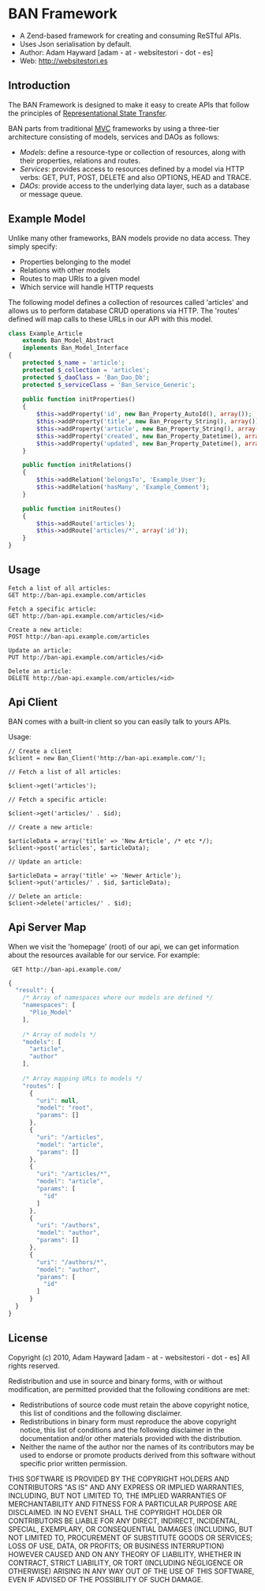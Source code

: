 BAN Framework
=============

* A Zend-based framework for creating and consuming ReSTful APIs.
* Uses Json serialisation by default.
* Author: Adam Hayward [adam - at - websitestori - dot - es]
* Web: http://websitestori.es

Introduction
------------

The BAN Framework is designed to make it easy to create APIs that follow the
principles of [Representational State Transfer](http://en.wikipedia.org/wiki/Representational_State_Transfer).

BAN parts from traditional [MVC](http://en.wikipedia.org/wiki/Architectural_pattern_%28computer_science%29)
frameworks by using a three-tier architecture consisting of models, services and DAOs as follows:

* *Models*: define a resource-type or collection of resources, along with their properties, relations and routes.
* *Services*: provides access to resources defined by a model via HTTP verbs: GET, PUT, POST, DELETE and also OPTIONS, HEAD and TRACE.
* *DAOs*: provide access to the underlying data layer, such as a database or message queue.

Example Model
-------------

Unlike many other frameworks, BAN models provide no data access. They simply 
specify:

* Properties belonging to the model
* Relations with other models
* Routes to map URIs to a given model
* Which service will handle HTTP requests

The following model defines a collection of resources called 'articles' and 
allows us to perform database CRUD operations via HTTP. The 'routes' defined 
will map calls to these URLs in our API with this model.

```php
class Example_Article
    extends Ban_Model_Abstract
    implements Ban_Model_Interface
{
    protected $_name = 'article';
    protected $_collection = 'articles';
    protected $_daoClass = 'Ban_Dao_Db';
    protected $_serviceClass = 'Ban_Service_Generic';
    
    public function initProperties()
    {
        $this->addProperty('id', new Ban_Property_AutoId(), array());
        $this->addProperty('title', new Ban_Property_String(), array());
        $this->addProperty('article', new Ban_Property_String(), array());
        $this->addProperty('created', new Ban_Property_Datetime(), array());
        $this->addProperty('updated', new Ban_Property_Datetime(), array());
    }

    public function initRelations()
    {
        $this->addRelation('belongsTo', 'Example_User');
		$this->addRelation('hasMany', 'Example_Comment');
    }

    public function initRoutes()
    {
        $this->addRoute('articles');
        $this->addRoute('articles/*', array('id'));
    }
}
```

Usage
-----

    Fetch a list of all articles:
    GET http://ban-api.example.com/articles

    Fetch a specific article:
    GET http://ban-api.example.com/articles/<id>

    Create a new article:
    POST http://ban-api.example.com/articles

    Update an article:
    PUT http://ban-api.example.com/articles/<id>

    Delete an article:
    DELETE http://ban-api.example.com/articles/<id>

Api Client
----------

BAN comes with a built-in client so you can easily talk to yours APIs.

Usage:

    // Create a client
    $client = new Ban_Client('http://ban-api.example.com/');

    // Fetch a list of all articles:

    $client->get('articles');

    // Fetch a specific article:

    $client->get('articles/' . $id);

    // Create a new article:
    
    $articleData = array('title' => 'New Article', /* etc */);
    $client->post('articles', $articleData);

    // Update an article:
        
    $articleData = array('title' => 'Newer Article');
    $client->put('articles/' . $id, $articleData);

    // Delete an article:
    $client->delete('articles/' . $id);

Api Server Map
--------------

When we visit the 'homepage' (root) of our api, we can get information about
the resources available for our service. For example:

     GET http://ban-api.example.com/

```js
{
  "result": {
    /* Array of namespaces where our models are defined */
    "namespaces": [
      "Plio_Model"
    ],
    
    /* Array of models */
    "models": [
      "article",
      "author"
    ],
    
    /* Array mapping URLs to models */
    "routes": [
      {
        "uri": null,
        "model": "root",
        "params": []
      },
      {
        "uri": "/articles",
        "model": "article",
        "params": []
      },
      {
        "uri": "/articles/*",
        "model": "article",
        "params": [
          "id"
        ]
      },
      {
        "uri": "/authors",
        "model": "author",
        "params": []
      },
      {
        "uri": "/authors/*",
        "model": "author",
        "params": [
          "id"
        ]
      }
  }
}
```

License
-------

Copyright (c) 2010, Adam Hayward [adam - at - websitestori - dot - es]
All rights reserved.

Redistribution and use in source and binary forms, with or 
without modification, are permitted provided that the following 
conditions are met:

* Redistributions of source code must retain the above copyright 
  notice, this list of conditions and the following disclaimer.
* Redistributions in binary form must reproduce the above copyright 
  notice, this list of conditions and the following disclaimer in the 
  documentation and/or other materials provided with the distribution.
* Neither the name of the author nor the names of its contributors 
  may be used to endorse or promote products derived from this 
  software without specific prior written permission.

THIS SOFTWARE IS PROVIDED BY THE COPYRIGHT HOLDERS AND CONTRIBUTORS "AS 
IS" AND ANY EXPRESS OR IMPLIED WARRANTIES, INCLUDING, BUT NOT LIMITED 
TO, THE IMPLIED WARRANTIES OF MERCHANTABILITY AND FITNESS FOR A 
PARTICULAR PURPOSE ARE DISCLAIMED. IN NO EVENT SHALL THE COPYRIGHT 
HOLDER OR CONTRIBUTORS BE LIABLE FOR ANY DIRECT, INDIRECT, INCIDENTAL, 
SPECIAL, EXEMPLARY, OR CONSEQUENTIAL DAMAGES (INCLUDING, BUT NOT 
LIMITED TO, PROCUREMENT OF SUBSTITUTE GOODS OR SERVICES; LOSS OF USE, 
DATA, OR PROFITS; OR BUSINESS INTERRUPTION) HOWEVER CAUSED AND ON ANY 
THEORY OF LIABILITY, WHETHER IN CONTRACT, STRICT LIABILITY, OR TORT 
(INCLUDING NEGLIGENCE OR OTHERWISE) ARISING IN ANY WAY OUT OF THE USE 
OF THIS SOFTWARE, EVEN IF ADVISED OF THE POSSIBILITY OF SUCH DAMAGE.
